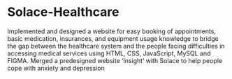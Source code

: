 # Solace-Healthcare
Implemented and designed a website for easy booking of appointments, basic medication, insurances, and equipment usage knowledge to bridge the gap between the healthcare system and the people facing difficulties in accessing medical services using HTML, CSS, JavaScript, MySQL and FIGMA. Merged a predesigned website ‘Insight’ with Solace to help people cope with anxiety and depression
